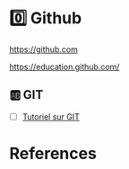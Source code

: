 # :zero: Github


https://github.com

https://education.github.com/


## :ab: GIT

- [ ] [Tutoriel sur GIT](https://github.com/CollegeBoreal/Tutoriels/tree/main/0.GIT)

# References

